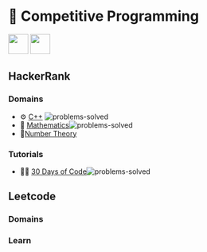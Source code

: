 # 🌠 Competitive Programming 


<a href="https://www.hackerrank.com/laadruturaj"><img src="assets/hackerrank.png" width="40px"></a>
<a href="https://leetcode.com/laadruturaj"><img src="assets/leetcode.png" width="40px"></a>


## HackerRank 

### Domains
- ⚙ [C++](https://github.com/ruturajlaad/Cpp_Hackerrank) ![problems-solved](https://img.shields.io/badge/Solved-11/44-008000.svg)
- 🧮 [Mathematics](https://github.com/ruturajlaad/Maths_Hackerrank.git)![problems-solved](https://img.shields.io/badge/Solved-05/284-00ffff.svg)
- 🔢[Number Theory](https://github.com/ruturajlaad/Number_Theory.git)

### Tutorials
- 👨‍💻 [30 Days of Code](https://github.com/ruturajlaad/hackerrank_30DaysofCode)![problems-solved](https://img.shields.io/badge/Solved-11/30-008000.svg)

 
## Leetcode

### Domains

### Learn




